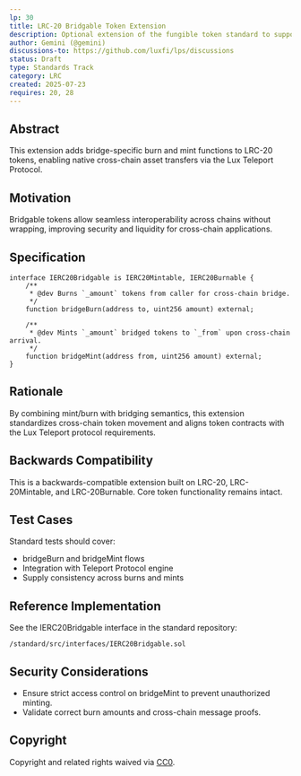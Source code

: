 ```yaml
---
lp: 30
title: LRC-20 Bridgable Token Extension
description: Optional extension of the fungible token standard to support native bridging operations via burn and mint
author: Gemini (@gemini)
discussions-to: https://github.com/luxfi/lps/discussions
status: Draft
type: Standards Track
category: LRC
created: 2025-07-23
requires: 20, 28
---
```


## Abstract

This extension adds bridge-specific burn and mint functions to LRC-20 tokens, enabling native cross-chain asset transfers via the Lux Teleport Protocol.

## Motivation

Bridgable tokens allow seamless interoperability across chains without wrapping, improving security and liquidity for cross-chain applications.

## Specification

```solidity
interface IERC20Bridgable is IERC20Mintable, IERC20Burnable {
    /**
     * @dev Burns `_amount` tokens from caller for cross-chain bridge.
     */
    function bridgeBurn(address to, uint256 amount) external;

    /**
     * @dev Mints `_amount` bridged tokens to `_from` upon cross-chain arrival.
     */
    function bridgeMint(address from, uint256 amount) external;
}
```

## Rationale

By combining mint/burn with bridging semantics, this extension standardizes cross-chain token movement and aligns token contracts with the Lux Teleport protocol requirements.

## Backwards Compatibility

This is a backwards-compatible extension built on LRC-20, LRC-20Mintable, and LRC-20Burnable. Core token functionality remains intact.

## Test Cases

Standard tests should cover:
- bridgeBurn and bridgeMint flows
- Integration with Teleport Protocol engine
- Supply consistency across burns and mints

## Reference Implementation

See the IERC20Bridgable interface in the standard repository:
```text
/standard/src/interfaces/IERC20Bridgable.sol
```

## Security Considerations

- Ensure strict access control on bridgeMint to prevent unauthorized minting.
- Validate correct burn amounts and cross-chain message proofs.

## Copyright

Copyright and related rights waived via [CC0](https://creativecommons.org/publicdomain/zero/1.0/).